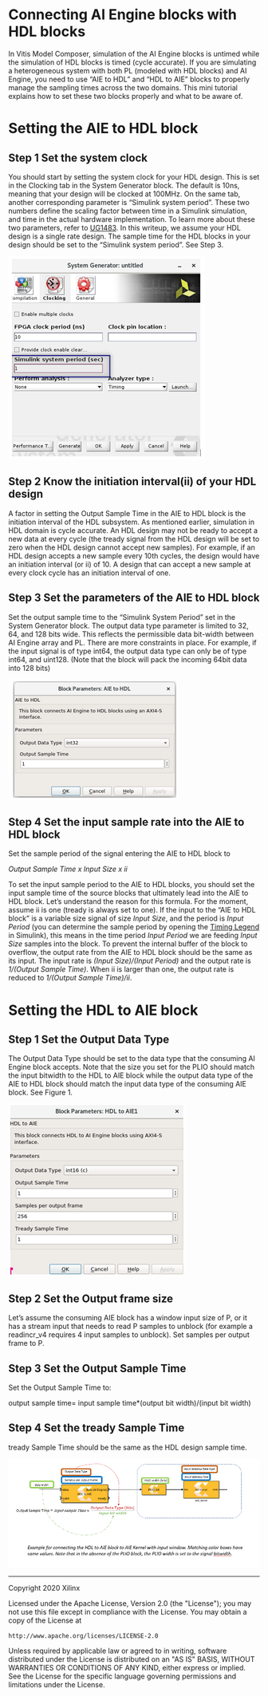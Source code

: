 # Connecting AI Engine blocks with HDL blocks
In Vitis Model Composer, simulation of the AI Engine blocks is untimed while the simulation of HDL blocks is timed (cycle accurate). 
If you are simulating a heterogeneous system with both PL (modeled with HDL blocks) and AI Engine, you need to use “AIE to HDL” and “HDL to AIE” blocks to properly 
manage the sampling times across the two domains. This mini tutorial explains how to set these two blocks properly and what to be aware of.

# Setting the AIE to HDL block 
## Step 1 Set the system clock
You should start by setting the system clock for your HDL design. This is set in the Clocking tab in the System Generator block. 
The default is 10ns, meaning that your design will be clocked at 100MHz. On the same tab, another corresponding parameter is “Simulink system period”. 
These two numbers define the scaling factor between time in a Simulink simulation, and time in the actual hardware implementation. 
To learn more about these two parameters, refer to [UG1483](https://www.xilinx.com/support/documentation/sw_manuals/xilinx2021_1/ug1483-model-composer-sys-gen-user-guide.pdf). 
In this writeup, we assume your HDL design is a single rate design. The sample time for the HDL blocks in your design should be set to the “Simulink system period”. See Step 3.

![System Generator](images/system_generator.png)

## Step 2 Know the initiation interval(ii) of your HDL design
A factor in setting the Output Sample Time in the AIE to HDL block is the initiation interval of the HDL subsystem. 
As mentioned earlier, simulation in HDL domain is cycle accurate. 
An HDL design may not be ready to accept a new data at every cycle (the tready signal from the HDL design will be set to zero when the HDL design cannot accept new samples). 
For example, if an HDL design accepts a new sample every 10th cycles, the design would have an initiation interval (or ii) of 10. A design that can accept a new sample at every clock cycle has an initiation interval of one.

## Step 3 Set the parameters of the AIE to HDL block
Set the output sample time to the “Simulink System Period” set in the System Generator block. 
The output data type parameter is limited to 32, 64, and 128 bits wide. This reflects the permissible data bit-width between AI Engine array and PL. 
There are more constraints in place. For example, if the input signal is of type int64, the output data type can only be of type int64, and uint128. 
(Note that the block will pack the incoming 64bit data into 128 bits)

![AIE_to_HDL](images/AIE_to_HDL.png)

## Step 4 Set the input sample rate into the AIE to HDL block
Set the sample period of the signal entering the AIE to HDL block to

*Output Sample Time x Input Size x ii*

To set the input sample period to the AIE to HDL blocks, you should set the input sample time of the source blocks that ultimately lead into the AIE to HDL block.
Let’s understand the reason for this formula. 
For the moment, assume ii is one (tready is always set to one). 
If the input to the “AIE to HDL block” is a variable size signal of size *Input Size*, and the period is 
*Input Period* (you can determine the sample period by opening the [Timing Legend](https://www.mathworks.com/help/simulink/ug/how-to-view-sample-time-information.html) in Simulink),
this means in the time period *Input Period* we are feeding *Input Size* samples into the block. 
To prevent the internal buffer of the block to overflow, the output rate from the AIE to HDL block should be the same as its input. 
The input rate is *(Input Size)/(Input Period)* and the output rate is *1/(Output Sample Time)*. When ii is larger than one, the output rate is reduced to *1/(Output Sample Time)/ii*. 

# Setting the HDL to AIE block 

## Step 1 Set the Output Data Type
The Output Data Type should be set to the data type that the consuming AI Engine block accepts. 
Note that the size you set for the PLIO should match the input bitwidth to the HDL to AIE 
block while the output data type of the AIE to HDL block should match the input data type of the consuming AIE block. See Figure 1.

![GDL_to_AIE](images/HDL_to_AIE.png)

## Step 2 Set the Output frame size
Let’s assume the consuming AIE block has a window input size of P, or it has a 
stream input that needs to read P samples to unblock (for example a readincr_v4 requires 4 input samples to unblock). Set samples per output frame to P.

## Step 3 Set the Output Sample Time
Set the Output Sample Time to:

output sample time= input sample time*(output bit width)/(input bit width)

## Step 4 Set the tready Sample Time
tready Sample Time should be the same as the HDL design sample time.

![highlevel](images/high_level.png)


--------------
Copyright 2020 Xilinx

Licensed under the Apache License, Version 2.0 (the "License");
you may not use this file except in compliance with the License.
You may obtain a copy of the License at

    http://www.apache.org/licenses/LICENSE-2.0

Unless required by applicable law or agreed to in writing, software
distributed under the License is distributed on an "AS IS" BASIS,
WITHOUT WARRANTIES OR CONDITIONS OF ANY KIND, either express or implied.
See the License for the specific language governing permissions and
limitations under the License.
